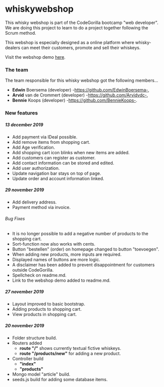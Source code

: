 # whiskywebshop

This whisky webshop is part of the CodeGorilla bootcamp "web developer".
We are doing this project to learn to do a project together following the Scrum method.

This webshop is especially designed as a online platform where whisky-dealers can meet their customers, promote and sell their whiskeys.

Visit the webshop demo [here](https://shielded-headland-22223.herokuapp.com/).

### The team
The team responsible for this whisky webshop got the following members...
* __Edwin__ Boersema (developer) -https://github.com/EdwinBoersema-,
* __Arvid__ van de Crommert (developer) -https://github.com/Arvidvdc-,
* __Bennie__ Koops (developer) -https://github.com/BennieKoops-.

### New features
##### 13 december 2019
* Add payment via IDeal possible.
* Add remove items from shopping cart.
* Add Age verification.
* Add shopping cart icon blinks when new items are added.
* Add customers can register as customer.
* Add contact information can be stored and edited.
* Add user authorization.
* Update navigation bar stays on top of page.
* Update order and account information linked.

##### 29 november 2019
* Add delivery address.
* Payment method via invoice.

###### Bug Fixes
* It is no longer possible to add a negative number of products to the shopping cart.
* Sort-function now also works with cents.
* Button "bestellen" (order) on homepage changed to button "toevoegen".
* When adding new products, more inputs are required.
* Displayed names of buttons are more logic.
* A disclaimer has been added to prevent disappointment for customers outside CodeGorilla.
* Spellcheck on readme.md.
* Link to the webshop demo added to readme.md.

##### 27 november 2019
* Layout improved to basic bootstrap.
* Adding products to shopping cart.
* View products in shopping cart.

##### 20 november 2019
* Folder structure build.
* Routers added
	* __route "/"__ shows currently textual fictive whiskeys.
	* __route "/products/new"__ for adding a new product.
* Controller build
	* __"index"__
	* __"products"__
* Mongo model "article" build.
* seeds.js build for adding some database items.
